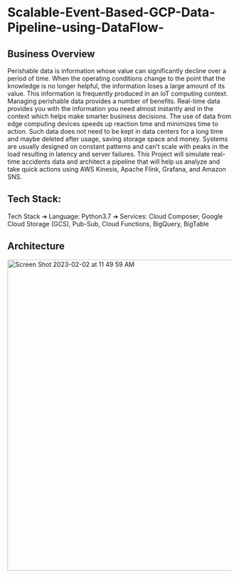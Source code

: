 # Scalable-Event-Based-GCP-Data-Pipeline-using-DataFlow-

## Business Overview
Perishable data is information whose value can significantly decline over a period of
time. When the operating conditions change to the point that the knowledge is no longer
helpful, the information loses a large amount of its value. This information is frequently
produced in an IoT computing context. Managing perishable data provides a number of
benefits. Real-time data provides you with the information you need almost instantly and
in the context which helps make smarter business decisions. The use of data from edge
computing devices speeds up reaction time and minimizes time to action. Such data
does not need to be kept in data centers for a long time and maybe deleted after usage,
saving storage space and money. Systems are usually designed on constant patterns
and can’t scale with peaks in the load resulting in latency and server failures.
This Project will simulate real-time accidents data and architect a pipeline that will help
us analyze and take quick actions using AWS Kinesis, Apache Flink, Grafana, and
Amazon SNS.

## Tech Stack:
Tech Stack
➔ Language: Python3.7
➔ Services: Cloud Composer, Google Cloud Storage (GCS), Pub-Sub, Cloud Functions, BigQuery, BigTable

## Architecture
<img width="699" alt="Screen Shot 2023-02-02 at 11 49 59 AM" src="https://user-images.githubusercontent.com/68578215/216435061-a7b6f29f-8bf7-4a99-be60-29bf04c0fb28.png">
